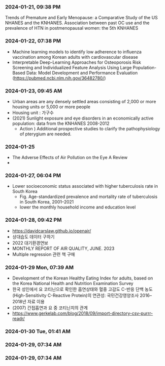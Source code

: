 ### 2024-01-21, 09:38 PM
Trends of Premature and Early Menopause: 
a Comparative Study of the US NHANES and the KNHANES.
Association between past OC use and the prevalence of HTN in postmenopausal women: the 5th KNHANES

### 2024-01-22, 07:38 PM

- Machine learning models to identify low adherence to influenza vaccination among Korean adults with cardiovascular disease
- Interpretable Deep-Learning Approaches for Osteoporosis Risk Screening and Individualized Feature Analysis Using Large Population-Based Data: Model Development and Performance Evaluation
(https://pubmed.ncbi.nlm.nih.gov/36482780/)

### 2024-01-23, 09:45 AM
- Urban areas are any densely settled areas consisting of 2,000 or more housing units or 5,000 or more people
- Housing unit : 가구수
- (2021) Sunlight exposure and eye disorders in an economically active population: data from the KNHANES 2008-2012
  - Action ) Additional prospective studies to clarify the pathophysiology of pterygium are needed.

### 2024-01-25
- The Adverse Effects of Air Pollution on the Eye A Review
- 
### 2024-01-27, 06:04 PM
- Lower socioeconomic status associated with higher tuberculosis rate in South Korea
  - Fig. Age-standardized prevalence and mortality rate of tuberculosis in South Korea, 2001–2021
  - lower the monthly household income and education level

### 2024-01-28, 09:42 PM
- https://davidcarslaw.github.io/openair/
- 상대습도 데이터 구하기
- 2022 대기환경연보
- MONTHLY REPORT OF AIR QUALITY, JUNE. 2023
- Multiple regression 관련 책 구매

### 2024-01-29 Mon, 07:39 AM
- Development of the Korean Healthy Eating Index for adults, based on the Korea National Health and Nutrition Examination Survey
- 한국 성인에서 요 코티닌으로 확인한 흡연상태와 혈중 고감도 C-반응 단백 농도(High-Sensitivity C-Reactive Protein)의 연관성: 국민건강영양조사 2016–2018년 자료 이용
- (2007) 간접흡연과 요 중 코티닌치의 관계
- https://www.gerkelab.com/blog/2018/09/import-directory-csv-purrr-readr/

### 2024-01-30 Tue, 01:41 AM


### 2024-01-29, 07:34 AM

### 2024-01-29, 07:34 AM
